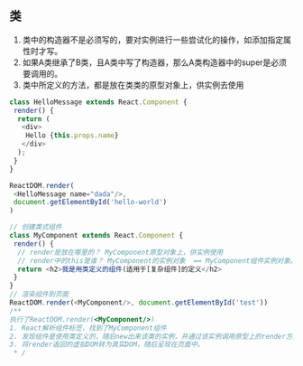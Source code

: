 ## 类

1. 类中的构造器不是必须写的，要对实例进行一些尝试化的操作，如添加指定属性时才写。
2. 如果A类继承了B类，且A类中写了构造器，那么A类构造器中的super是必须要调用的。
3. 类中所定义的方法，都是放在类类的原型对象上，供实例去使用

```js
class HelloMessage extends React.Component {
 render() {
  return (
   <div>
    Hello {this.props.name}
   </div>
  );
 }
}

ReactDOM.render(
 <HelloMessage name="dada"/>,
 document.getElementById('hello-world')
)
```

```js
// 创建类式组件
class MyComponent extends React.Component {
 render() {
  // render是放在哪里的？ MyComponent原型对象上，供实例使用
  // render中的this是谁？ MyComponent的实例对象  == MyComponent组件实例对象。
  return <h2>我是用类定义的组件(适用于[复杂组件]的定义</h2>
 }
}
// 渲染组件到页面
ReactDOM.render(<MyComponent/>, document.getElementById('test'))
/**
执行了ReactDOM.render(<MyComponent/>)
1. React解析组件标签，找到了MyComponent组件
2. 发现组件是使用类定义的，随后new出来该类的实例，并通过该实例调用原型上的render方法。
3. 将render返回的虚拟DOM转为真实DOM，随后呈现在页面中。
 * /
```